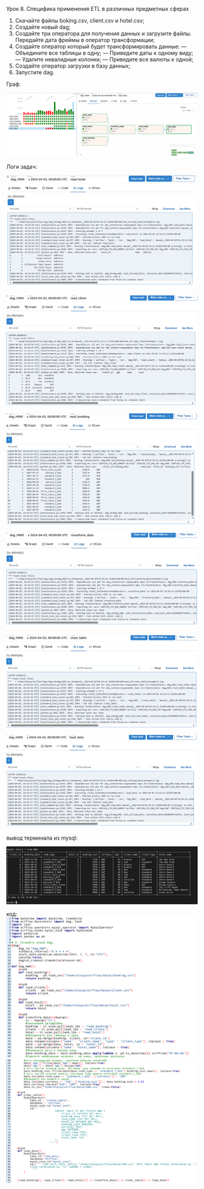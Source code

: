 Урок 8. Специфика применения ETL в различных предметных сферах
1. Скачайте файлы boking.csv, client.csv и hotel.csv;
2. Создайте новый dag;
3. Создайте три оператора для получения данных и загрузите файлы. Передайте дата фреймы в оператор трансформации;
4. Создайте оператор который будет трансформировать данные:
— Объедините все таблицы в одну;
— Приведите даты к одному виду;
— Удалите невалидные колонки;
— Приведите все валюты к одной;
5. Создайте оператор загрузки в базу данных;
6. Запустите dag.

Граф:

![alt text](image-1.png)

Логи задач:

![alt text](image-2.png)

![alt text](image-3.png)

![alt text](image-4.png)

![alt text](image-5.png)

![alt text](image-6.png)

![alt text](image-7.png)

вывод терминала из mysql:

![alt text](image-8.png)

код:
![alt text](image-9.png)
![alt text](image-11.png)

